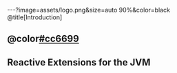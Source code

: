 ---?image=assets/logo.png&size=auto 90%&color=black @title[Introduction]
## @color[#cc6699](RxJava2.0)
Reactive Extensions for the JVM
---

